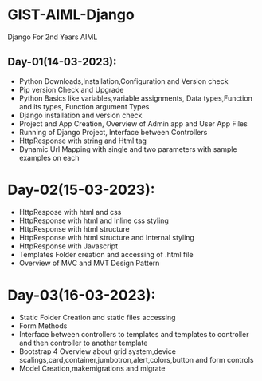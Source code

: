 # GIST-AIML-Django
Django For 2nd Years AIML

## Day-01(14-03-2023):
  - Python Downloads,Installation,Configuration and Version check
  - Pip version Check and Upgrade
  - Python Basics like variables,variable assignments, Data types,Function and its types, Function argument Types
  - Django installation and version check
  - Project and App Creation, Overview of Admin app and User App Files
  - Running of Django Project, Interface between Controllers
  - HttpResponse with string and Html tag
  - Dynamic Url Mapping with single and two parameters with sample examples on each

# Day-02(15-03-2023):
  - HttpRespose with html and css
  - HttpResponse with html and Inline css styling
  - HttpResponse with html structure
  - HttpResponse with html structure and Internal styling
  - HttpResponse with Javascript
  - Templates Folder creation and accessing of .html file
  - Overview of MVC and MVT Design Pattern

# Day-03(16-03-2023):
  - Static Folder Creation and static files accessing
  - Form Methods
  - Interface between controllers to templates and templates to controller and then controller to another template
  - Bootstrap 4 Overview about grid system,device scalings,card,container,jumbotron,alert,colors,button and form controls
  - Model Creation,makemigrations and migrate
  
